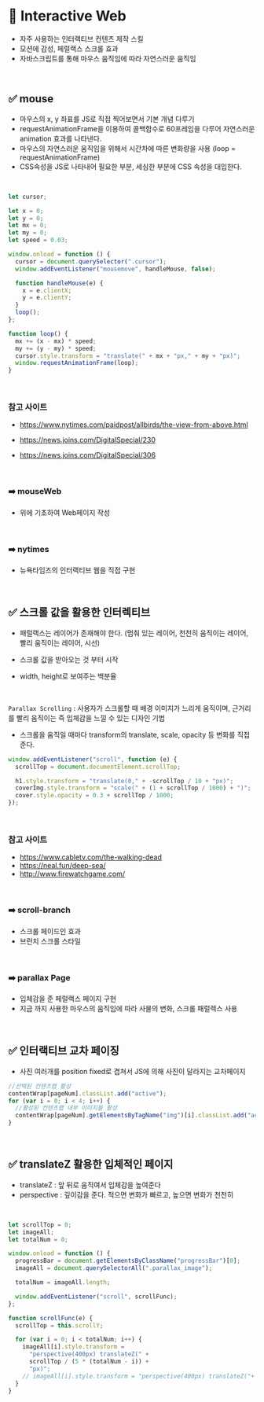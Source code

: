 # 📌 Interactive Web

- 자주 사용하는 인터랙티브 컨텐츠 제작 스킬
- 모션에 감성, 페럴랙스 스크롤 효과
- 자바스크립트를 통해 마우스 움직임에 따라 자연스러운 움직임

<br>

## ✅ mouse

- 마우스의 x, y 좌표를 JS로 직접 찍어보면서 기본 개념 다루기
- requestAnimationFrame을 이용하여 콜백함수로 60프레임을 다루어 자연스러운 animation 효과를 나타낸다.
- 마우스의 자연스러운 움직임을 위해서 시간차에 따른 변화량을 사용 (loop = requestAnimationFrame)
- CSS속성을 JS로 나타내어 필요한 부분, 세심한 부분에 CSS 속성을 대입한다.

<br>

```javascript
let cursor;

let x = 0;
let y = 0;
let mx = 0;
let my = 0;
let speed = 0.03;

window.onload = function () {
  cursor = document.querySelector(".cursor");
  window.addEventListener("mousemove", handleMouse, false);

  function handleMouse(e) {
    x = e.clientX;
    y = e.clientY;
  }
  loop();
};

function loop() {
  mx += (x - mx) * speed;
  my += (y - my) * speed;
  cursor.style.transform = "translate(" + mx + "px," + my + "px)";
  window.requestAnimationFrame(loop);
}
```

<br>

### 참고 사이트

- https://www.nytimes.com/paidpost/allbirds/the-view-from-above.html

- https://news.joins.com/DigitalSpecial/230

- https://news.joins.com/DigitalSpecial/306

<br>

### ➡️ mouseWeb

- 위에 기초하여 Web페이지 작성

<br>

### ➡️ nytimes

- 뉴욕타임즈의 인터랙티브 웹을 직접 구현

<br>

## ✅ 스크롤 값을 활용한 인터렉티브

- 패럴랙스는 레이어가 존재해야 한다. (멈춰 있는 레이어, 천천히 움직이는 레이어, 빨리 움직이는 레이어, 시선)

- 스크롤 값을 받아오는 것 부터 시작

- width, height로 보여주는 백분율

<br>

`Parallax Scrolling` : 사용자가 스크롤할 때 배경 이미지가 느리게 움직이며, 근거리를 빨리 움직이는 즉 입체감을 느낄 수 있는 디자인 기법

- 스크롤을 움직일 때마다 transform의 translate, scale, opacity 등 변화를 직접 준다.

```javascript
window.addEventListener("scroll", function (e) {
  scrollTop = document.documentElement.scrollTop;

  h1.style.transform = "translate(0," + -scrollTop / 10 + "px)";
  coverImg.style.transform = "scale(" + (1 + scrollTop / 1000) + ")";
  cover.style.opacity = 0.3 + scrollTop / 1000;
});
```

<br>

### 참고 사이트

- https://www.cabletv.com/the-walking-dead
- https://neal.fun/deep-sea/
- http://www.firewatchgame.com/

<br>

### ➡️ scroll-branch

- 스크롤 페이드인 효과
- 브런치 스크롤 스타일

<br>

### ➡️ parallax Page

- 입체감을 준 페럴랙스 페이지 구현
- 지금 까지 사용한 마우스의 움직임에 따라 사물의 변화, 스크롤 패럴렉스 사용

<br>

## ✅ 인터랙티브 교차 페이징

- 사진 여러개를 position fixed로 겹쳐서 JS에 의해 사진이 달라지는 교차페이지

```javascript
//선택된 컨텐츠랩 활성
contentWrap[pageNum].classList.add("active");
for (var i = 0; i < 4; i++) {
  //활성된 컨텐츠랩 내부 이미지들 활성
  contentWrap[pageNum].getElementsByTagName("img")[i].classList.add("active");
}
```

<br>

## ✅ translateZ 활용한 입체적인 페이지

- translateZ : 앞 뒤로 움직여서 입체감을 높여준다
- perspective : 깊이감을 준다. 적으면 변화가 빠르고, 높으면 변화가 천천히

<br>

```javascript
let scrollTop = 0;
let imageAll;
let totalNum = 0;

window.onload = function () {
  progressBar = document.getElementsByClassName("progressBar")[0];
  imageAll = document.querySelectorAll(".parallax_image");

  totalNum = imageAll.length;

  window.addEventListener("scroll", scrollFunc);
};

function scrollFunc(e) {
  scrollTop = this.scrollY;

  for (var i = 0; i < totalNum; i++) {
    imageAll[i].style.transform =
      "perspective(400px) translateZ(" +
      scrollTop / (5 * (totalNum - i)) +
      "px)";
    // imageAll[i].style.transform = "perspective(400px) translateZ("+ scrollTop/5 +"px)"; 동시에 움직여 입체감이 없다
  }
}
```
